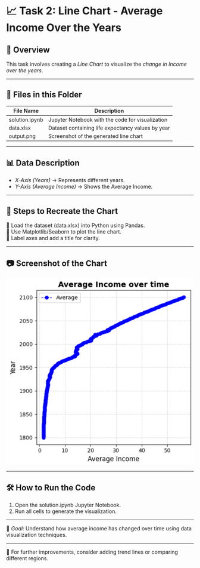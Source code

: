 # 📈 Task 2: Line Chart - Average Income Over the Years
## 📌 Overview  
This task involves creating a *Line Chart* to visualize the *change in Income over the years*. 

---

## 📂 Files in this Folder

| File Name         | Description                                    |
|------------------|--------------------------------|
| solution.ipynb | Jupyter Notebook with the code for visualization |
| data.xlsx       | Dataset containing life expectancy values by year |
| output.png     | Screenshot of the generated line chart |

---

## 📊 Data Description
- *X-Axis (Years)* → Represents different years.
- *Y-Axis (Average Income)* → Shows the  Average Income.

---

## 📜 Steps to Recreate the Chart
⿡ Load the dataset (data.xlsx) into Python using Pandas.  
⿢ Use Matplotlib/Seaborn to plot the line chart.  
⿣ Label axes and add a title for clarity.  

---

## 📷 Screenshot of the Chart
![Income Chart](output.png)

---

## 🛠 How to Run the Code
1. Open the solution.ipynb Jupyter Notebook.
2. Run all cells to generate the visualization.

---

🚀 *Goal:* Understand how average income has changed over time using data visualization techniques.

---

🔗 For further improvements, consider adding trend lines or comparing different regions.
